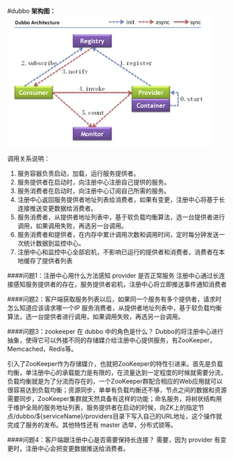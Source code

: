 #dubbo
**架构图：**
![图片](/static/images/blog/ts9C65ad.png)

调用关系说明： 
1. 服务容器负责启动，加载，运行服务提供者。 
2. 服务提供者在启动时，向注册中心注册自己提供的服务。 
3. 服务消费者在启动时，向注册中心订阅自己所需的服务。 
4. 注册中心返回服务提供者地址列表给消费者，如果有变更，注册中心将基于长连接推送变更数据给消费者。 
5. 服务消费者，从提供者地址列表中，基于软负载均衡算法，选一台提供者进行调用，如果调用失败，再选另一台调用。 
6. 服务消费者和提供者，在内存中累计调用次数和调用时间，定时每分钟发送一次统计数据到监控中心。
7. 注册中心和监控中心全部宕机，不影响已运行的提供者和消费者，消费者在本地缓存了提供者列表

####问题1：注册中心用什么方法感知 provider 是否正常服务
注册中心通过长连接感知服务提供者的存在，服务提供者宕机，注册中心将立即推送事件通知消费者

####问题2：客户端获取服务列表以后，如果同一个服务有多个提供者，请求时怎么知道应该请求哪一个IP
服务消费者，从提供者地址列表中，基于软负载均衡算法，选一台提供者进行调用，如果调用失败，再选另一台调用。


####问题3：zookeeper 在 dubbo 中的角色是什么？
Dubbo的将注册中心进行抽象，使得它可以外接不同的存储媒介给注册中心提供服务，有ZooKeeper，Memcached，Redis等。

引入了ZooKeeper作为存储媒介，也就把ZooKeeper的特性引进来。首先是负载均衡，单注册中心的承载能力是有限的，在流量达到一定程度的时候就需要分流，负载均衡就是为了分流而存在的，一个ZooKeeper群配合相应的Web应用就可以很容易达到负载均衡；资源同步，单单有负载均衡还不够，节点之间的数据和资源需要同步，ZooKeeper集群就天然具备有这样的功能；命名服务，将树状结构用于维护全局的服务地址列表，服务提供者在启动的时候，向ZK上的指定节点/dubbo/${serviceName}/providers目录下写入自己的URL地址，这个操作就完成了服务的发布。其他特性还有 master 选举，分布式锁等。

####问题4：客户端跟注册中心是否需要保持长连接？
需要，因为 provider 有变更时，注册中心会把变更数据推送给消费者。